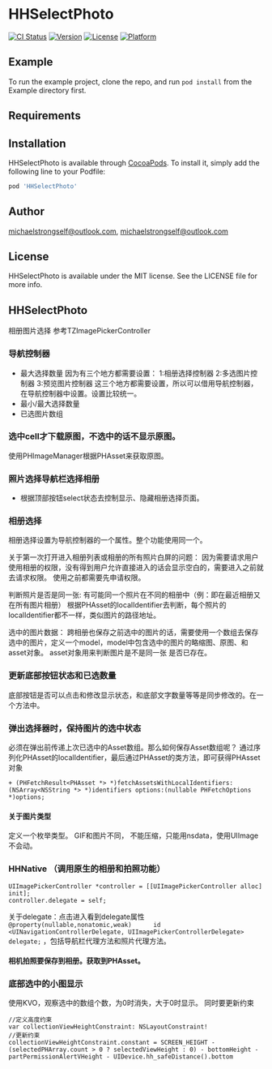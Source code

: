 # HHSelectPhoto

[![CI Status](https://img.shields.io/travis/michaelstrongself@outlook.com/HHSelectPhoto.svg?style=flat)](https://travis-ci.org/michaelstrongself@outlook.com/HHSelectPhoto)
[![Version](https://img.shields.io/cocoapods/v/HHSelectPhoto.svg?style=flat)](https://cocoapods.org/pods/HHSelectPhoto)
[![License](https://img.shields.io/cocoapods/l/HHSelectPhoto.svg?style=flat)](https://cocoapods.org/pods/HHSelectPhoto)
[![Platform](https://img.shields.io/cocoapods/p/HHSelectPhoto.svg?style=flat)](https://cocoapods.org/pods/HHSelectPhoto)

## Example

To run the example project, clone the repo, and run `pod install` from the Example directory first.

## Requirements

## Installation

HHSelectPhoto is available through [CocoaPods](https://cocoapods.org). To install
it, simply add the following line to your Podfile:

```ruby
pod 'HHSelectPhoto'
```

## Author

michaelstrongself@outlook.com, michaelstrongself@outlook.com

## License

HHSelectPhoto is available under the MIT license. See the LICENSE file for more info.

## HHSelectPhoto
相册图片选择
参考TZImagePickerController

### 导航控制器
- 最大选择数量
    因为有三个地方都需要设置：
    1:相册选择控制器
    2:多选图片控制器
    3:预览图片控制器
    这三个地方都需要设置，所以可以借用导航控制器，在导航控制器中设置。设置比较统一。
- 最小/最大选择数量
- 已选图片数组

### 选中cell才下载原图，不选中的话不显示原图。
使用PHImageManager根据PHAsset来获取原图。
### 照片选择导航栏选择相册
- 根据顶部按钮select状态去控制显示、隐藏相册选择页面。

### 相册选择
相册选择设置为导航控制器的一个属性。整个功能使用同一个。

关于第一次打开进入相册列表或相册的所有照片白屏的问题：
因为需要请求用户使用相册的权限，没有得到用户允许直接进入的话会显示空白的，需要进入之前就去请求权限。
使用之前都需要先申请权限。

判断照片是否是同一张:
有可能同一个照片在不同的相册中（例：即在最近相册又在所有图片相册）
根据PHAsset的localIdentifier去判断，每个照片的localIdentifier都不一样，类似图片的路径地址。

选中的图片数据：
跨相册也保存之前选中的图片的话，需要使用一个数组去保存选中的图片，定义一个model，model中包含选中的图片的略缩图、原图、和asset对象。
asset对象用来判断图片是不是同一张 是否已存在。

### 更新底部按钮状态和已选数量
底部按钮是否可以点击和修改显示状态，和底部文字数量等等是同步修改的。在一个方法中。

### 弹出选择器时，保持图片的选中状态
必须在弹出前传递上次已选中的Asset数组。那么如何保存Asset数组呢？
通过序列化PHAsset的localIdentifier，最后通过PHAsset的类方法，即可获得PHAsset对象
```
+ (PHFetchResult<PHAsset *> *)fetchAssetsWithLocalIdentifiers:(NSArray<NSString *> *)identifiers options:(nullable PHFetchOptions *)options;
```

#### 关于图片类型
定义一个枚举类型。
GIF和图片不同， 不能压缩，只能用nsdata，使用UIImage不会动。

### HHNative （调用原生的相册和拍照功能）
```
UIImagePickerController *controller = [[UIImagePickerController alloc] init];
controller.delegate = self;
```
关于delegate：点击进入看到delegate属性 ` @property(nullable,nonatomic,weak)      id <UINavigationControllerDelegate, UIImagePickerControllerDelegate> delegate; ` ，包括导航栏代理方法和照片代理方法。

#### 相机拍照要保存到相册。获取到PHAsset。

### 底部选中的小图显示
使用KVO，观察选中的数组个数，为0时消失，大于0时显示。
同时要更新约束
```
//定义高度约束
var collectionViewHeightConstraint: NSLayoutConstraint!
//更新约束
collectionViewHeightConstraint.constant = SCREEN_HEIGHT - (selectedPHArray.count > 0 ? selectedViewHeight : 0) - bottomHeight - partPermissionAlertVHeight - UIDevice.hh_safeDistance().bottom
```
